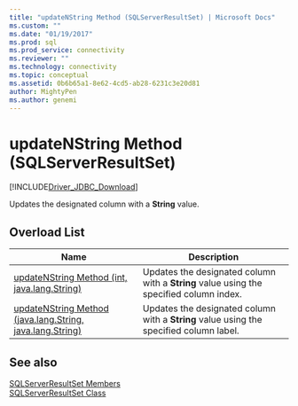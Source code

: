 ```yaml
---
title: "updateNString Method (SQLServerResultSet) | Microsoft Docs"
ms.custom: ""
ms.date: "01/19/2017"
ms.prod: sql
ms.prod_service: connectivity
ms.reviewer: ""
ms.technology: connectivity
ms.topic: conceptual
ms.assetid: 0b6b65a1-8e62-4cd5-ab28-6231c3e20d81
author: MightyPen
ms.author: genemi
---
```

# updateNString Method (SQLServerResultSet)
[!INCLUDE[Driver_JDBC_Download](../../../includes/driver_jdbc_download.md)]

  Updates the designated column with a **String** value.  
  
## Overload List  
  
|Name|Description|  
|----------|-----------------|  
|[updateNString Method &#40;int, java.lang.String&#41;](../../../connect/jdbc/reference/updatenstring-method-int-java-lang-string.md)|Updates the designated column with a **String** value using the specified column index.|  
|[updateNString Method &#40;java.lang.String, java.lang.String&#41;](../../../connect/jdbc/reference/updatenstring-method-java-lang-string-java-lang-string.md)|Updates the designated column with a **String** value using the specified column label.|  
  
## See also  
 [SQLServerResultSet Members](../../../connect/jdbc/reference/sqlserverresultset-members.md)   
 [SQLServerResultSet Class](../../../connect/jdbc/reference/sqlserverresultset-class.md)  
  
  
